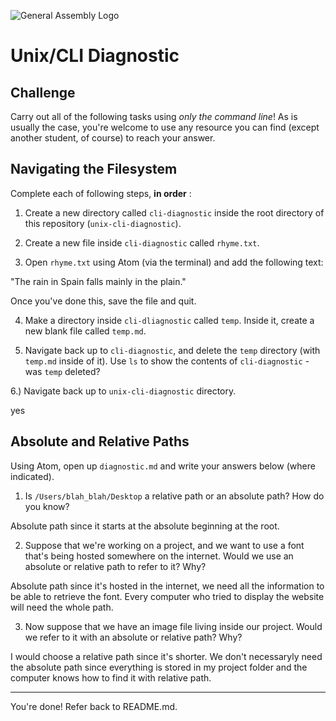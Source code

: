 ![General Assembly Logo](http://i.imgur.com/ke8USTq.png)

# Unix/CLI Diagnostic

## Challenge

Carry out all of the following tasks using _only the command line_! As is
usually the case, you're welcome to use any resource you can find (except
another student, of course) to reach your answer.

## Navigating the Filesystem

Complete each of following steps, **in order** :

1. Create a new directory called `cli-diagnostic` inside the root directory of
this repository (`unix-cli-diagnostic`).

2. Create a new file inside `cli-diagnostic` called `rhyme.txt`.

3. Open `rhyme.txt` using Atom (via the terminal) and add the following text:

 "The rain in Spain falls mainly in the plain."

 Once you've done this, save the file and quit.

4. Make a directory inside `cli-dliagnostic` called `temp`. Inside it, create a new blank file called `temp.md`.

5. Navigate back up to `cli-diagnostic`, and delete the `temp` directory (with `temp.md` inside of it). Use `ls` to show the contents of `cli-diagnostic` - was `temp` deleted?

6.) Navigate back up to `unix-cli-diagnostic` directory.

yes

## Absolute and Relative Paths

Using Atom, open up `diagnostic.md` and write your answers below (where indicated).

1. Is `/Users/blah_blah/Desktop` a relative path or an absolute path? How do you know?

 <!-- Answer Starts Here -->
 Absolute path since it starts at the absolute beginning at the root.
  <!-- Answer Ends Here -->


2. Suppose that we're working on a project, and we want to use a font that's being hosted somewhere on the internet. Would we use an absolute or relative path to refer to it? Why?
 <!-- Answer Starts Here -->
 Absolute path since it's hosted in the internet, we need all the information to be able to retrieve the font. Every computer who tried to display the website will need the whole path.
 <!-- Answer Ends Here -->

3. Now suppose that we have an image file living inside our project. Would we refer to it with an absolute or relative path? Why?

 <!-- Answer Starts Here -->
 I would choose a relative path since it's shorter. We don't necessaryly need the absolute path since everything is stored in my project folder and the computer knows how to find it with relative path.
 <!-- Answer Ends Here -->

<hr>

You're done! Refer back to README.md.
